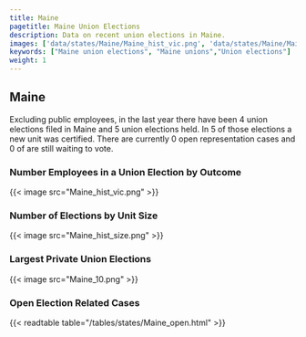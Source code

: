 ```yaml
---
title: Maine
pagetitle: Maine Union Elections
description: Data on recent union elections in Maine.
images: ['data/states/Maine/Maine_hist_vic.png', 'data/states/Maine/Maine_hist_size.png', 'data/states/Maine/Maine_10.png']
keywords: ["Maine union elections", "Maine unions","Union elections"]
weight: 1
---
```

##  Maine

Excluding public employees, in the last year there have been 4 union elections filed in Maine and 5 union elections held. In 5 of those elections a new unit was certified. There are currently 0 open representation cases and 0 of are still waiting to vote.

### Number Employees in a Union Election by Outcome
{{< image src="Maine_hist_vic.png" >}}

### Number of Elections by Unit Size
{{< image src="Maine_hist_size.png" >}}

### Largest Private Union Elections
{{< image src="Maine_10.png" >}}

### Open Election Related Cases
{{< readtable table="/tables/states/Maine_open.html" >}}


